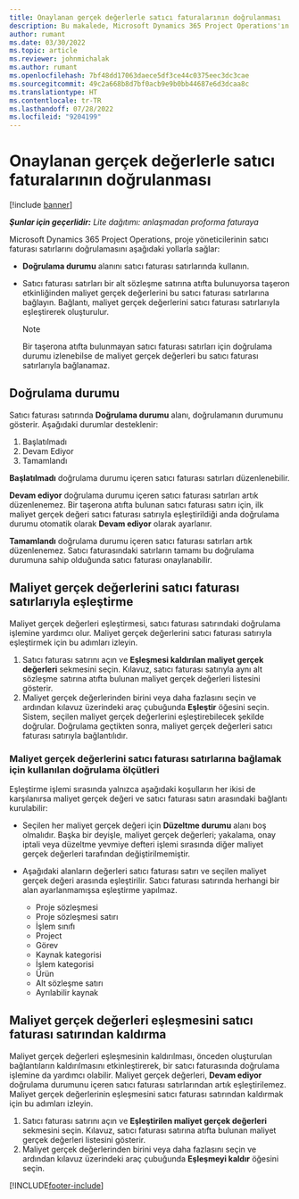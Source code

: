 ```yaml
---
title: Onaylanan gerçek değerlerle satıcı faturalarının doğrulanması
description: Bu makalede, Microsoft Dynamics 365 Project Operations'ın proje yöneticilerinin, yüklenicilerin yaptığı iş ve kaydedilme tarihi olarak onaylanan gerçek değerlerle satıcı faturalarını ve proje ekibi üyeleri tarafından kullanılan giderleri ve malzemeleri nasıl doğrulayacağı açıklanır.
author: rumant
ms.date: 03/30/2022
ms.topic: article
ms.reviewer: johnmichalak
ms.author: rumant
ms.openlocfilehash: 7bf48dd17063daece5df3ce44c0375eec3dc3cae
ms.sourcegitcommit: 49c2a668b8d7bf0acb9e9b0bb44687e6d3dcaa8c
ms.translationtype: HT
ms.contentlocale: tr-TR
ms.lasthandoff: 07/28/2022
ms.locfileid: "9204199"
---
```

# <a name="verification-of-vendor-invoices-with-approved-actuals"></a>Onaylanan gerçek değerlerle satıcı faturalarının doğrulanması

[!include [banner](../../includes/dataverse-preview.md)]

_**Şunlar için geçerlidir:** Lite dağıtımı: anlaşmadan proforma faturaya_

Microsoft Dynamics 365 Project Operations, proje yöneticilerinin satıcı faturası satırlarını doğrulamasını aşağıdaki yollarla sağlar:

- **Doğrulama durumu** alanını satıcı faturası satırlarında kullanın.
- Satıcı faturası satırları bir alt sözleşme satırına atıfta bulunuyorsa taşeron etkinliğinden maliyet gerçek değerlerini bu satıcı faturası satırlarına bağlayın. Bağlantı, maliyet gerçek değerlerini satıcı faturası satırlarıyla eşleştirerek oluşturulur.

    > [!NOTE]
    > Bir taşerona atıfta bulunmayan satıcı faturası satırları için doğrulama durumu izlenebilse de maliyet gerçek değerleri bu satıcı faturası satırlarıyla bağlanamaz.

## <a name="verification-status"></a>Doğrulama durumu

Satıcı faturası satırında **Doğrulama durumu** alanı, doğrulamanın durumunu gösterir. Aşağıdaki durumlar desteklenir:

1. Başlatılmadı
2. Devam Ediyor
3. Tamamlandı

**Başlatılmadı** doğrulama durumu içeren satıcı faturası satırları düzenlenebilir.

**Devam ediyor** doğrulama durumu içeren satıcı faturası satırları artık düzenlenemez. Bir taşerona atıfta bulunan satıcı faturası satırı için, ilk maliyet gerçek değeri satıcı faturası satırıyla eşleştirildiği anda doğrulama durumu otomatik olarak **Devam ediyor** olarak ayarlanır.

**Tamamlandı** doğrulama durumu içeren satıcı faturası satırları artık düzenlenemez. Satıcı faturasındaki satırların tamamı bu doğrulama durumuna sahip olduğunda satıcı faturası onaylanabilir.

## <a name="match-cost-actuals-to-vendor-invoice-lines"></a>Maliyet gerçek değerlerini satıcı faturası satırlarıyla eşleştirme

Maliyet gerçek değerleri eşleştirmesi, satıcı faturası satırındaki doğrulama işlemine yardımcı olur. Maliyet gerçek değerlerini satıcı faturası satırıyla eşleştirmek için bu adımları izleyin.

1. Satıcı faturası satırını açın ve **Eşleşmesi kaldırılan maliyet gerçek değerleri** sekmesini seçin. Kılavuz, satıcı faturası satırıyla aynı alt sözleşme satırına atıfta bulunan maliyet gerçek değerleri listesini gösterir.
2. Maliyet gerçek değerlerinden birini veya daha fazlasını seçin ve ardından kılavuz üzerindeki araç çubuğunda **Eşleştir** öğesini seçin. Sistem, seçilen maliyet gerçek değerlerini eşleştirebilecek şekilde doğrular. Doğrulama geçtikten sonra, maliyet gerçek değerleri satıcı faturası satırıyla bağlantılıdır.

### <a name="validation-criteria-that-are-used-to-link-cost-actuals-to-vendor-invoice-lines"></a>Maliyet gerçek değerlerini satıcı faturası satırlarına bağlamak için kullanılan doğrulama ölçütleri

Eşleştirme işlemi sırasında yalnızca aşağıdaki koşulların her ikisi de karşılanırsa maliyet gerçek değeri ve satıcı faturası satırı arasındaki bağlantı kurulabilir:

- Seçilen her maliyet gerçek değeri için **Düzeltme durumu** alanı boş olmalıdır. Başka bir deyişle, maliyet gerçek değerleri; yakalama, onay iptali veya düzeltme yevmiye defteri işlemi sırasında diğer maliyet gerçek değerleri tarafından değiştirilmemiştir.
- Aşağıdaki alanların değerleri satıcı faturası satırı ve seçilen maliyet gerçek değeri arasında eşleştirilir. Satıcı faturası satırında herhangi bir alan ayarlanmamışsa eşleştirme yapılmaz.

    - Proje sözleşmesi
    - Proje sözleşmesi satırı
    - İşlem sınıfı
    - Project
    - Görev
    - Kaynak kategorisi
    - İşlem kategorisi
    - Ürün
    - Alt sözleşme satırı
    - Ayrılabilir kaynak

## <a name="unmatch-cost-actuals-from-a-vendor-invoice-line"></a>Maliyet gerçek değerleri eşleşmesini satıcı faturası satırından kaldırma

Maliyet gerçek değerleri eşleşmesinin kaldırılması, önceden oluşturulan bağlantıların kaldırılmasını etkinleştirerek, bir satıcı faturasında doğrulama işlemine da yardımcı olabilir. Maliyet gerçek değerleri, **Devam ediyor** doğrulama durumunu içeren satıcı faturası satırlarından artık eşleştirilemez. Maliyet gerçek değerlerinin eşleşmesini satıcı faturası satırından kaldırmak için bu adımları izleyin.

1. Satıcı faturası satırını açın ve **Eşleştirilen maliyet gerçek değerleri** sekmesini seçin. Kılavuz, satıcı faturası satırına atıfta bulunan maliyet gerçek değerleri listesini gösterir.
2. Maliyet gerçek değerlerinden birini veya daha fazlasını seçin ve ardından kılavuz üzerindeki araç çubuğunda **Eşleşmeyi kaldır** öğesini seçin.

[!INCLUDE[footer-include](../../includes/footer-banner.md)]
